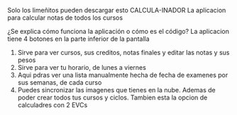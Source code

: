 Solo los limeñitos pueden descargar esto
CALCULA-INADOR
    La aplicacion para calcular notas de todos los cursos

¿Se explica cómo funciona la aplicación o cómo es el código?
La aplicacion tiene 4 botones en la parte inferior de la pantalla
1. Sirve para ver cursos, sus creditos, notas finales y editar las notas y sus pesos
2. Sirve para ver tu horario, de lunes a viernes
3. Aqui pdras ver una lista manualmente hecha de fecha de examenes por sus semanas, de cada curso
4. Puedes sincronizar las imagenes que tienes en la nube. Ademas de poder crear todos tus cursos y ciclos. Tambien esta la opcion de calculadres con 2 EVCs

